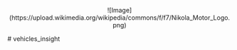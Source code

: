 <p align="center"> ![Image](https://upload.wikimedia.org/wikipedia/commons/f/f7/Nikola_Motor_Logo.png) </p>
# vehicles_insight

